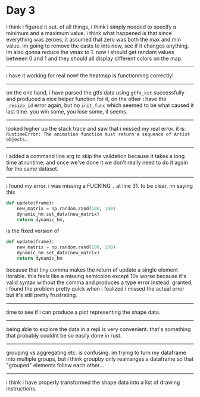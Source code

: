 # Day 3

i think i figured it out. of all things, i think i simply needed to specify a minimum and a maximum value. i think what happened is that since everything was zeroes, it assumed that zero was both the max and min value.
im going to remove the casts to ints now, see if it changes anything. im also gonna reduce the vmax to 1. now i should get random values between 0 and 1 and they should all display different colors on the map.

---

i have it working for real now! the heatmap is functionning correctly!

---

on the one hand, i have parsed the gtfs data using `gtfs_kit` successfully and produced a nice helper function for it, on the other i have the `_resize_id` error again, but no `init_func` which seemed to be what caused it last time. you win some, you lose some, it seems.

---

looked higher up the stack trace and saw that i missed my real error. it is: `RuntimeError: The animation function must return a sequence of Artist objects.`

---

i added a command line arg to skip the validation because it takes a long time at runtime, and once we've done it we don't really need to do it again for the same dataset.

---

i found my error. i was missing a FUCKING `,` at line 31.
to be clear, im saying this

```py
def update(frame):
    new_matrix = np.random.rand(100, 100) 
    dynamic_hm.set_data(new_matrix)
    return dynamic_hm,
```

is the fixed version of

```py
def update(frame):
    new_matrix = np.random.rand(100, 100) 
    dynamic_hm.set_data(new_matrix)
    return dynamic_hm
```

because that tiny comma makes the return of update a single element iterable.
this feels like a missing semicolon except 10x worse because it's valid syntax without the comma and produces a type error instead.
granted, i found the problem pretty quick when i fealized i missed the actual error but it's still pretty frustrating.

---

time to see if i can produce a plot representing the shape data.

---

being able to explore the data in a repl is very convenient. that's something that probably couldnt be so easily done in rust.

---

grouping vs aggregating etc. is confusing. im trying to turn my dataframe into multiple groups, but i think groupby only rearranges a dataframe so that "grouped" elements follow each other...

---

i think i have properly transformed the shape data into a list of drawing instructions.
